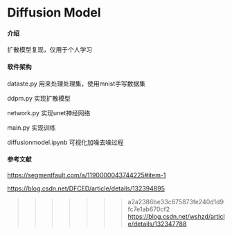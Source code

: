 # Diffusion Model

#### 介绍
扩散模型复现，仅用于个人学习


#### 软件架构
dataste.py 用来处理处理集，使用mnist手写数据集

ddpm.py 实现扩散模型

network.py 实现unet神经网络

main.py 实现训练

diffusionmodel.ipynb 可视化加噪去噪过程


#### 参考文献
https://segmentfault.com/a/1190000043744225#item-1

https://blog.csdn.net/DFCED/article/details/132394895

>>>>>>> a2a2386be33c675873fe240d1d9fc7e1ab670cf2
https://blog.csdn.net/wshzd/article/details/132347788